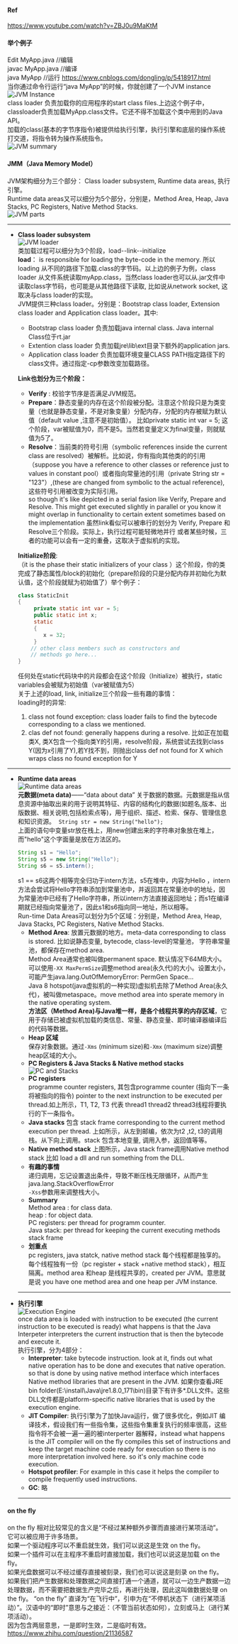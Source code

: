 #### Ref
https://www.youtube.com/watch?v=ZBJ0u9MaKtM
#### 举个例子
Edit MyApp.java  //编辑  
javac MyApp.java //编译  
java MyApp  //运行 https://www.cnblogs.com/dongling/p/5418917.html  
当你通过命令行运行“java MyApp”的时候，你就创建了一个JVM instance  
![JVM Instance](https://github.com/Fulun/blog/blob/master/images/JVM_Arch/JVM_Instance.bmp)  
class loader 负责加载你的应用程序的start class files.上边这个例子中，classloader负责加载MyApp.class文件。它还不得不加载这个类中用到的Java API。  
加载的class(基本的字节序指令)被提供给执行引擎，执行引擎和底层的操作系统打交道，将指令转为操作系统指令。  
![JVM summary](https://github.com/Fulun/blog/blob/master/images/JVM_Arch/JVM_Summary.bmp)  
#### JMM（Java Memory Model）
JVM架构细分为三个部分： Class loader subsystem, Runtime data areas, 执行引擎。  
Runtime data areas又可以细分为5个部分，分别是，Method Area, Heap, Java Stacks, PC Registers, Native Method Stacks.  
![JVM parts](https://github.com/Fulun/blog/blob/master/images/JVM_Arch/JVM_parts.bmp)
***  
- **Class loader subsystem**  
![JVM loader](https://github.com/Fulun/blog/blob/master/images/JVM_Arch/JVM_loader.bmp)  
类加载过程可以细分为3个阶段，load--link--initialize  
**load**： is responsible for loading the byte-code in the memory. 所以loading 从不同的路径下加载.class的字节码。以上边的例子为例，class loader 从文件系统读取myApp.class，当然class loader也可以从.jar文件中读取class字节码，也可能是从其他路径下读取, 比如说从network socket, 这取决与class loader的实现。  
JVM提供三种class loader。分别是：Bootstrap class loader, Extension class loader and Application class loader。其中:
    - Bootstrap class loader 负责加载java internal class. Java internal Class位于rt.jar  
    - Extention class loader 负责加载jre\lib\ext目录下额外的application jars.  
    - Application class loader 负责加载环境变量CLASS PATH指定路径下的class文件。通过指定-cp参数改变加载路径。

    **Link也划分为三个阶段：**  
    - **Verify** : 校验字节序是否满足JVM规范。  
    - **Prepare**：静态变量的内存在这个阶段被分配。注意这个阶段只是为类变量（也就是静态变量，不是对象变量）分配内存，分配的内存被赋为默认值（default value ,注意不是初始值）。 比如private static int var = 5; 这个阶段，var被赋值为0，而不是5。当然若变量定义为final变量，则就赋值为5了。  
    - **Resolve**：当前类的符号引用（symbolic references inside the current class are resolved）被解析。比如说，你有指向其他类的的引用（suppose you have a reference to other classes or reference just to values in constant pool）或者指向常量池的引用（private String str = "123"）,(these are changed from symbolic to the actual reference),这些符号引用被改变为实际引用。   
    so though it's like depicted in a serial fasion like Verify, Prepare and Resolve. This might get executed slightly in parallel or you know it might overlap in functionality to certain extent sometimes based on the implementation 虽然link看似可以被串行的划分为 Verify, Prepare 和Resolve三个阶段。实际上，执行过程可能轻微地并行 或者某些时候，三者的功能可以会有一定的重叠，这取决于虚拟机的实现。

    **Initialize阶段**:  
    （it is the phase their static initializers of your class ）这个阶段，你的类完成了静态属性/block的初始化（prepare阶段的只是分配内存并初始化为默认值，这个阶段就赋为初始值了）举个例子：  
	```Java
	class StaticInit
	{
		 private static int var = 5; 
		 public static int x;	 
		 static	 
		 {	 
		  	x = 32;	 
		 }
		// other class members such as constructors and
		// methods go here...
	}
	```
    任何处在static代码块中的片段都会在这个阶段（Initialize）被执行，static variables会被赋为初始值（var被赋值为5）  
    关于上述的load, link, initialize三个阶段一些有趣的事情：  
    loading时的异常:  
	1. class not found exception: class loader fails to find the bytecode corresponding to a class we mentioned.  
	2. clas def not found: generally happens during a resolve. 比如正在加载类X, 类X包含一个指向类Y的引用，resolve阶段，系统尝试去找到class Y(因为x引用了Y),若Y找不到，则抛出class def not found for X which wraps class no found exception for Y  
***
- **Runtime data areas**  
![Runtime data areas](https://github.com/Fulun/blog/blob/master/images/JVM_Arch/Runtime_data_areas.bmp)  
**元数据(meta data)**——“data about data” 关于数据的数据。元数据是指从信息资源中抽取出来的用于说明其特征、内容的结构化的数据(如题名,版本、出版数据、相关说明,包括检索点等)，用于组织、描述、检索、保存、管理信息和知识资源。  
`String str = new String("hello");`  
上面的语句中变量str放在栈上，用new创建出来的字符串对象放在堆上，而"hello"这个字面量是放在方法区的。 
	```Java
	String s1 = "Hello";
	String s5 = new String("Hello");
	String s6 = s5.intern();
	```
    s1 == s6这两个相等完全归功于intern方法，s5在堆中，内容为Hello ，intern方法会尝试将Hello字符串添加到常量池中，并返回其在常量池中的地址，因为常量池中已经有了Hello字符串，所以intern方法直接返回地址；而s1在编译期就已经指向常量池了，因此s1和s6指向同一地址，所以相等。  
    Run-time Data Areas可以划分为5个区域：分别是，Method Area, Heap, Java Stacks, PC Registers, Native Method Stacks.  
    - **Method Area**: 放置元数据的地方。meta-data corresponding to class is stored. 
    比如说静态变量, bytecode, class-level的常量池， 字符串常量池，都保存在method area.   
    Method Area通常也被叫做permanent space. 默认情况下64MB大小。可以使用`-XX MaxPermSize`调整method area(永久代)的大小。设置太小，可能产生java.lang.OutOfMemoryError: PermGen Space...  
    Java 8 hotspot(java虚拟机的一种实现)虚拟机去除了Method Area(永久代)，被叫做metaspace。move method area into sperate memory in the native operating system.  
    **方法区（Method Area)与Java堆一样，是各个线程共享的内存区域**，它用于存储已被虚拟机加载的类信息、常量、静态变量、即时编译器编译后的代码等数据。 
    - **Heap 区域**  
    保存对象数据。通过``-Xms`` (minimum size)和``-Xmx`` (maximum size)调整heap区域的大小。
    - **PC Registers & Java Stacks & Native method stacks** 
    ![PC and Stacks](https://github.com/Fulun/blog/blob/master/images/JVM_Arch/pc_stack_native_method_stack.bmp)
    - **PC registers**   
    programme counter registers, 其包含programme counter (指向下一条将被指向的指令) pointer to the next instrunction to be executed per thread.如上所示，T1, T2, T3 代表 thread1 thread2 thread3线程将要执行的下一条指令。
    - **Java stacks**
    包含 stack frame corresponding to the current method execution per thread. 上如所示，从左到邮编，依次为t2 ,t2, t3的调用栈。从下向上调用。stack 包含本地变量, 调用入参，返回值等等。 
    - **Native method stack**
    上图所示，Java stack frame调用Native method stack 比如 load a dll and run something from the DLL.
    - **有趣的事情**  
    递归调用，忘记设置退出条件，导致不断压栈无限循环，从而产生java.lang.StackOverflowError  
    `-Xss`参数用来调整栈大小。    
    - **Summary**  
    Method area : for class data.  
	heap : for object data.  
	PC registers: per thread for programm counter.  
	Java stack: per thread for keeping the current executing methods stack frame  
	- **划重点**  
	pc registers, java statck, native method stack 每个线程都是独享的。每个线程独有一份（pc register + stack +native method stack），相互隔离。method area 和heap 是线程共享的，created per JVM。意思就是说 you have one method area and one heap per JVM instance.
	***
- **执行引擎**  
![Execution Engine](https://github.com/Fulun/blog/blob/master/images/JVM_Arch/execution_engine.bmp)  
once data area is loaded with instruction to be executed (the current instruction to be executed is ready) what happens is that the Java Interpeter interpreters the current instruction that is then the bytecode and execute it.  
执行引擎，分为4部分：  
    - **Interpreter**: take bytecode instruction. look at it, finds out what native operation has to be done and executes that native operation. so that is done by using  native method interface which interfaces Native method libraries that are present in the JVM. 如果你查看JRE bin folder(E:\install\Java\jre1.8.0_171\bin)目录下有许多*.DLL文件。这些DLL文件都是platform-specific native libraries that is used by the execution engine.
    - **JIT Compiler**: 执行引擎为了加快Java运行，做了很多优化，例如JIT 编译技术，假设我们有一些指令集，这些指令集重复执行的频率很高，这些指令将不会被一遍一遍的被interperter 器解释，instead what happens is the JIT compiler will on the fly compiles this set of instructions and keep the target machine code ready for execution so there is no more interpretation involved here. so it's only machine code execution.   
    - **Hotspot profiler**: For example in this case it helps the compiler to compile frequently used instructions.
    - **GC**: 略
    ***
#### on the fly  
on the fly 相对比较常见的含义是“不经过某种额外步骤而直接进行某项活动”。  
它可以被应用于许多场景。  
如果一个驱动程序可以不重启就生效，我们可以说这是生效 on the fly。  
如果一个插件可以在主程序不重启时直接加载，我们也可以说这是加载 on the fly。  
如果光盘数据可以不经过缓存直接被刻录，我们也可以说这是刻录 on the fly。  
如果我们把产生数据和处理数据之间直接打通一个通道，就可以一边生产数据一边处理数据，而不需要把数据生产完毕之后，再进行处理，因此这叫做数据处理 on the fly。 
“on the fly” 直译为“在飞行中”，引申为在“不停机状态下（进行某项活动）”。汉语中的“即时”意思与之接近：（不管当前状态如何），立刻或马上（进行某项活动）。  
因为包含两层意思，一是即时生效，二是临时有效。 
https://www.zhihu.com/question/21136587  
